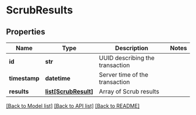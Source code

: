 # ScrubResults

## Properties
Name | Type | Description | Notes
------------ | ------------- | ------------- | -------------
**id** | **str** | UUID describing the transaction | 
**timestamp** | **datetime** | Server time of the transaction | 
**results** | [**list[ScrubResult]**](ScrubResult.md) | Array of Scrub results | 

[[Back to Model list]](../README.md#documentation-for-models) [[Back to API list]](../README.md#documentation-for-api-endpoints) [[Back to README]](../README.md)


